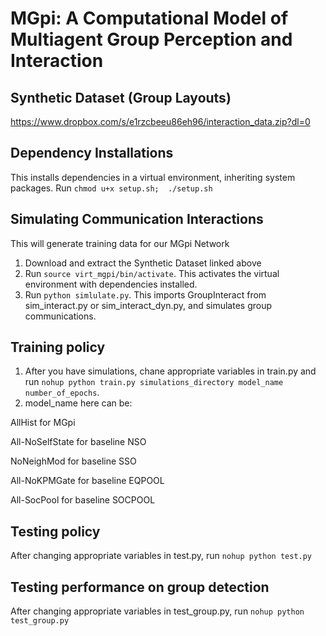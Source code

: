 # MGpi:  A Computational Model of Multiagent Group Perception and Interaction

## Synthetic Dataset (Group Layouts)
https://www.dropbox.com/s/e1rzcbeeu86eh96/interaction_data.zip?dl=0

## Dependency Installations
This installs dependencies in a virtual environment, inheriting system packages. 
Run ```chmod u+x setup.sh;  ./setup.sh```

## Simulating Communication Interactions
This will generate training data for our MGpi Network
1. Download and extract the Synthetic Dataset linked above 
2. Run ```source virt_mgpi/bin/activate```. This activates the virtual environment with dependencies installed.
3. Run ```python simlulate.py```. This imports GroupInteract from sim\_interact.py or sim\_interact\_dyn.py, and simulates group communications.

## Training policy
1. After you have simulations, chane appropriate variables in train.py and run ```nohup python train.py simulations_directory model_name number_of_epochs```. 
2. model_name here can be:

AllHist for MGpi

All-NoSelfState for baseline NSO

NoNeighMod for baseline SSO

All-NoKPMGate for baseline EQPOOL

All-SocPool for baseline SOCPOOL

## Testing policy
After changing appropriate variables in test.py, run ```nohup python test.py```

## Testing performance on group detection
After changing appropriate variables in test\_group.py, run ```nohup python test_group.py```
